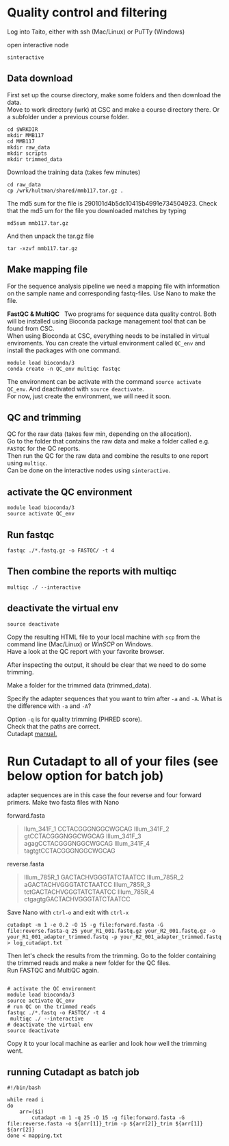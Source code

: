# Quality control and filtering

Log into Taito, either with ssh (Mac/Linux) or PuTTy (Windows)

open interactive node
```
sinteractive
```

## Data download
First set up the course directory, make some folders and then download the data.  
Move to work directory (wrk) at CSC and make a course directory there. Or a subfolder under a previous course folder.  
```
cd $WRKDIR
mkdir MMB117
cd MMB117
mkdir raw_data
mkdir scripts
mkdir trimmed_data
```

Download the training data (takes few minutes)  
```
cd raw_data
cp /wrk/hultman/shared/mmb117.tar.gz .
```

The md5 sum for the file is 290101d4b5dc10415b4991e734504923. Check that the md5 um for the file you downloaded matches by typing

```
md5sum mmb117.tar.gz
```
And then unpack the tar.gz file
```
tar -xzvf mmb117.tar.gz
``` 

## Make mapping file 
For the sequence analysis pipeline we need a mapping file with information on the sample name and corresponding fastq-files. Use Nano to make the file.

**FastQC & MultiQC**  
Two programs for sequence data quality control. Both will be installed using Bioconda package management tool that can be found from CSC.  
When using Bioconda at CSC, everything needs to be installed in virtual enviroments. You can create the virtual environment called `QC_env` and install the packages with one command.  
```
module load bioconda/3
conda create -n QC_env multiqc fastqc
```

The environment can be activate with the command `source activate QC_env`. And deactivated with `source deactivate`.  
For now, just create the environment, we will need it soon.


## QC and trimming
QC for the raw data (takes few min, depending on the allocation).  
Go to the folder that contains the raw data and make a folder called e.g. `FASTQC` for the QC reports.  
Then run the QC for the raw data and combine the results to one report using `multiqc`.  
Can be done on the interactive nodes using `sinteractive`. 

## activate the QC environment
```
module load bioconda/3
source activate QC_env
```

## Run fastqc
```
fastqc ./*.fastq.gz -o FASTQC/ -t 4
```

## Then combine the reports with multiqc
```
multiqc ./ --interactive
```

## deactivate the virtual env
```
source deactivate

```

Copy the resulting HTML file to your local machine with `scp` from the command line (Mac/Linux) or *WinSCP* on Windows.  
Have a look at the QC report with your favorite browser.  

After inspecting the output, it should be clear that we need to do some trimming.  

Make a folder for the trimmed data (trimmed_data).  

Specify the adapter sequences that you want to trim after `-a` and `-A`. What is the difference with `-a` and `-A`?

Option `-q` is for quality trimming (PHRED score).  
Check that the paths are correct.  
Cutadapt [manual.](http://cutadapt.readthedocs.io)  

# Run Cutadapt to all of your files (see below option for batch job)
adapter sequences are in this case the four reverse and four forward primers. Make two fasta files with Nano

forward.fasta

>llum_341F_1
CCTACGGGNGGCWGCAG
>Illum_341F_2
gtCCTACGGGNGGCWGCAG
>Illum_341F_3
agagCCTACGGGNGGCWGCAG
>Illum_341F_4
tagtgtCCTACGGGNGGCWGCAG

reverse.fasta

>Illum_785R_1
GACTACHVGGGTATCTAATCC
>Illum_785R_2
aGACTACHVGGGTATCTAATCC
>Illum_785R_3
tctGACTACHVGGGTATCTAATCC
>Illum_785R_4
ctgagtgGACTACHVGGGTATCTAATCC

Save Nano with `ctrl-o` and exit with `ctrl-x`
 
```
cutadapt -m 1 -e 0.2 -O 15 -g file:forward.fasta -G file:reverse.fasta-q 25 your_R1_001.fastq.gz your_R2_001.fastq.gz -o your_R1_001_adapter_trimmed.fastq -p your_R2_001_adapter_trimmed.fastq > log_cutadapt.txt
```
Then let's check the results from the trimming. Go to the folder containing the trimmed reads and make a new folder for the QC files.  
Run FASTQC and MultiQC again.  

```

# activate the QC environment
module load bioconda/3
source activate QC_env
# run QC on the trimmed reads
fastqc ./*.fastq -o FASTQC/ -t 4
 multiqc ./ --interactive
# deactivate the virtual env
source deactivate
```

Copy it to your local machine as earlier and look how well the trimming went.  




## running Cutadapt as batch job

```
#!/bin/bash

while read i
do
  	arr=($i)
        cutadapt -m 1 -q 25 -O 15 -g file:forward.fasta -G file:reverse.fasta -o ${arr[1]}_trim -p ${arr[2]}_trim ${arr[1]} ${arr[2]}
done < mapping.txt
```


